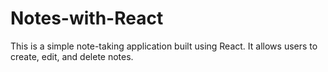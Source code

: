 # Notes-with-React
This is a simple note-taking application built using React. It allows users to create, edit, and delete notes.
